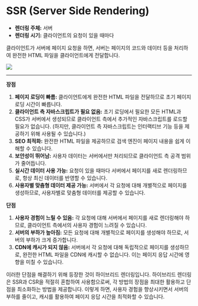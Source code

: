 # SSR (Server Side Rendering)

- **렌더링 주체:** 서버
- **렌더링 시기:** 클라이언트의 요청이 있을 때마다

클라이언트가 서버에 페이지 요청을 하면, 서버는 페이지의 코드와 데이터 등을
처리하여 완전한 HTML 파일을 클라이언트에게 전달합니다.

![](https://i.imgur.com/i9XcWEA.png)

---

**장점**

1. **페이지 로딩이 빠름:** 클라이언트에게 완전한 HTML 파일을 전달하므로 초기
   페이지 로딩 시간이 빠릅니다.
2. **클라이언트 측 자바스크립트가 필요 없음:** 초기 로딩에서 필요한 모든 HTML과
   CSS가 서버에서 생성되므로 클라이언트 측에서 추가적인 자바스크립트를 로드할
   필요가 없습니다. (하지만, 클라이언트 측 자바스크립트는 인터랙티브 기능 등을
   제공하기 위해 사용될 수 있습니다.)
3. **SEO 최적화:** 완전한 HTML 파일을 제공하므로 검색 엔진이 페이지 내용을 쉽게
   이해할 수 있습니다.
4. **보안성이 뛰어남:** 사용자 데이터는 서버에서만 처리되므로 클라이언트 측 공격
   범위가 줄어듭니다.
5. **실시간 데이터 사용 가능:** 요청이 있을 때마다 서버에서 페이지를 새로
   렌더링하므로, 항상 최신 데이터를 반영할 수 있습니다.
6. **사용자별 맞춤형 데이터 제공 가능:** 서버에서 각 요청에 대해 개별적으로
   페이지를 생성하므로, 사용자별로 맞춤형 데이터를 제공할 수 있습니다.

**단점**

1. **사용자 경험이 느릴 수 있음:** 각 요청에 대해 서버에서 페이지를 새로
   렌더링해야 하므로, 클라이언트 측에서의 사용자 경험이 느려질 수 있습니다.
2. **서버의 부하가 높아짐:** 모든 요청에 대해 개별적으로 페이지를 생성해야
   하므로, 서버의 부하가 크게 증가합니다.
3. **CDN에 캐시가 되지 않음:** 서버에서 각 요청에 대해 독립적으로 페이지를
   생성하므로, 완전한 HTML 파일을 CDN에 캐시할 수 없습니다. 이는 페이지 응답
   시간에 영향을 미칠 수 있습니다.

이러한 단점을 해결하기 위해 등장한 것이 하이브리드 렌더링입니다. 하이브리드
렌더링은 SSR과 CSR을 적절히 혼합하여 사용함으로써, 각 방법의 장점을 최대한
활용하고 단점을 최소화하는 방법을 제공합니다. 이렇게 하면, 사용자 경험을
향상시키면서 서버의 부하를 줄이고, 캐시를 활용하여 페이지 응답 시간을 최적화할
수 있습니다.
